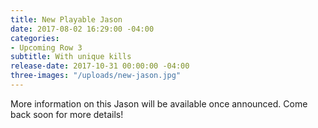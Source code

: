 ```yaml
---
title: New Playable Jason
date: 2017-08-02 16:29:00 -04:00
categories:
- Upcoming Row 3
subtitle: With unique kills
release-date: 2017-10-31 00:00:00 -04:00
three-images: "/uploads/new-jason.jpg"
---
```


More information on this Jason will be available once announced. Come back soon for more details!